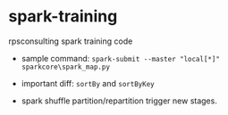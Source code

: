 # spark-training
rpsconsulting spark training code

- sample command: `spark-submit --master "local[*]" sparkcore\spark_map.py`

- important diff: `sortBy` and `sortByKey`

- spark shuffle partition/repartition trigger new stages.